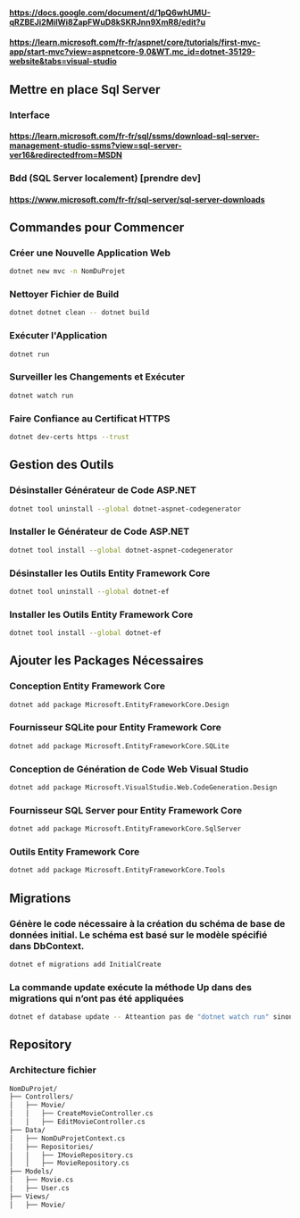 #### https://docs.google.com/document/d/1pQ6whUMU-qRZBEJi2MilWi8ZapFWuD8kSKRJnn9XmR8/edit?u
#### https://learn.microsoft.com/fr-fr/aspnet/core/tutorials/first-mvc-app/start-mvc?view=aspnetcore-9.0&WT.mc_id=dotnet-35129-website&tabs=visual-studio
## Mettre en place Sql Server
### Interface
#### https://learn.microsoft.com/fr-fr/sql/ssms/download-sql-server-management-studio-ssms?view=sql-server-ver16&redirectedfrom=MSDN
### Bdd (SQL Server localement) [prendre dev]
#### https://www.microsoft.com/fr-fr/sql-server/sql-server-downloads
## Commandes pour Commencer
### Créer une Nouvelle Application Web
```bash
dotnet new mvc -n NomDuProjet
```

### Nettoyer Fichier de Build
```bash
dotnet dotnet clean -- dotnet build
```

### Exécuter l'Application
```bash
dotnet run
```

### Surveiller les Changements et Exécuter
```bash
dotnet watch run
```

### Faire Confiance au Certificat HTTPS
```bash
dotnet dev-certs https --trust
```

## Gestion des Outils

### Désinstaller Générateur de Code ASP.NET
```bash
dotnet tool uninstall --global dotnet-aspnet-codegenerator
```

### Installer le Générateur de Code ASP.NET
```bash
dotnet tool install --global dotnet-aspnet-codegenerator
```

### Désinstaller  les Outils Entity Framework Core
```bash
dotnet tool uninstall --global dotnet-ef
```

### Installer les Outils Entity Framework Core
```bash
dotnet tool install --global dotnet-ef
```

## Ajouter les Packages Nécessaires

### Conception Entity Framework Core
```bash
dotnet add package Microsoft.EntityFrameworkCore.Design
```

### Fournisseur SQLite pour Entity Framework Core
```bash
dotnet add package Microsoft.EntityFrameworkCore.SQLite
```

### Conception de Génération de Code Web Visual Studio
```bash
dotnet add package Microsoft.VisualStudio.Web.CodeGeneration.Design
```

### Fournisseur SQL Server pour Entity Framework Core
```bash
dotnet add package Microsoft.EntityFrameworkCore.SqlServer
```

### Outils Entity Framework Core
```bash
dotnet add package Microsoft.EntityFrameworkCore.Tools
```

## Migrations

### Génère le code nécessaire à la création du schéma de base de données initial. Le schéma est basé sur le modèle spécifié dans DbContext.
```bash
dotnet ef migrations add InitialCreate
```

### La commande update exécute la méthode Up dans des migrations qui n’ont pas été appliquées 
```bash 
dotnet ef database update -- Atteantion pas de "dotnet watch run" sinon conflit
```

## Repository
### Architecture fichier
```bash 
NomDuProjet/
├── Controllers/
│   ├── Movie/
│   │   ├── CreateMovieController.cs
│   │   ├── EditMovieController.cs
├── Data/
│   ├── NomDuProjetContext.cs
│   ├── Repositories/
│   │   ├── IMovieRepository.cs
│   │   ├── MovieRepository.cs
├── Models/
│   ├── Movie.cs
│   ├── User.cs
├── Views/
│   ├── Movie/
```